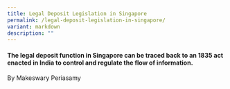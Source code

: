 ```yaml
---
title: Legal Deposit Legislation in Singapore
permalink: /legal-deposit-legislation-in-singapore/
variant: markdown
description: ""
---
```

#### The legal deposit function in Singapore can be traced back to an 1835 act enacted in India to control and regulate the flow of information. 

By Makeswary Periasamy